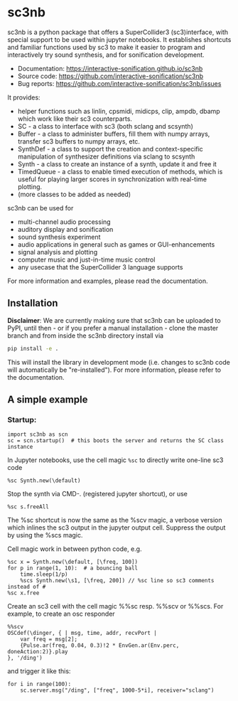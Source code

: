 # sc3nb

sc3nb is a python package that offers a SuperCollider3 (sc3)interface, with special support to be used within jupyter notebooks.
It establishes shortcuts and familiar functions used by sc3 to make it easier to program and interactively try sound synthesis, and for sonification development.

  * Documentation: https://interactive-sonification.github.io/sc3nb
  * Source code: https://github.com/interactive-sonification/sc3nb
  * Bug reports: https://github.com/interactive-sonification/sc3nb/issues

It provides:
  * helper functions such as linlin, cpsmidi, midicps, clip, ampdb, dbamp which work like their sc3 counterparts.
  * SC - a class to interface with sc3 (both sclang and scsynth)
  * Buffer - a class to administer buffers, fill them with numpy arrays, transfer sc3 buffers to numpy arrays, etc.
  * SynthDef - a class to support the creation and context-specific manipulation of synthesizer definitions via sclang to scsynth
  * Synth - a class to create an instance of a synth, update it and free it
  * TimedQueue - a class to enable timed execution of methods, which is useful for playing larger scores in synchronization with real-time plotting.
  * (more classes to be added as needed)

sc3nb can be used for
* multi-channel audio processing
* auditory display and sonification
* sound synthesis experiment
* audio applications in general such as games or GUI-enhancements
* signal analysis and plotting
* computer music and just-in-time music control
* any usecase that the SuperCollider 3 language supports

For more information and examples, please read the documentation.

## Installation

**Disclaimer**: We are currently making sure that sc3nb can be uploaded to PyPI, until then - or if you prefer a manual installation - clone the master branch and from inside the sc3nb directory install via
```bash
pip install -e .
```

This will install the library in development mode (i.e. changes to sc3nb code will automatically be "re-installed").
For more information, please refer to the documentation.


## A simple example

### Startup:

    import sc3nb as scn
    sc = scn.startup()  # this boots the server and returns the SC class instance

In Jupyter notebooks, use the cell magic `%sc` to directly write one-line sc3 code

    %sc Synth.new(\default)

Stop the synth via CMD-. (registered jupyter shortcut), or use

    %sc s.freeAll

The %sc shortcut is now the same as the %scv magic, a verbose version which inlines the sc3 output in the jupyter output cell. Suppress the output by using the %scs magic.

Cell magic work in between python code, e.g.

    %sc x = Synth.new(\default, [\freq, 100])
    for p in range(1, 10):  # a bouncing ball
        time.sleep(1/p)
        %scs Synth.new(\s1, [\freq, 200]) // %sc line so sc3 comments instead of #
    %sc x.free

Create an sc3 cell with the cell magic %%sc resp. %%scv or %%scs.
For example, to create an osc responder

    %%scv
    OSCdef(\dinger, { | msg, time, addr, recvPort |
        var freq = msg[2];
        {Pulse.ar(freq, 0.04, 0.3)!2 * EnvGen.ar(Env.perc, doneAction:2)}.play
    }, '/ding')

and trigger it like this:

    for i in range(100):
        sc.server.msg("/ding", ["freq", 1000-5*i], receiver="sclang")
